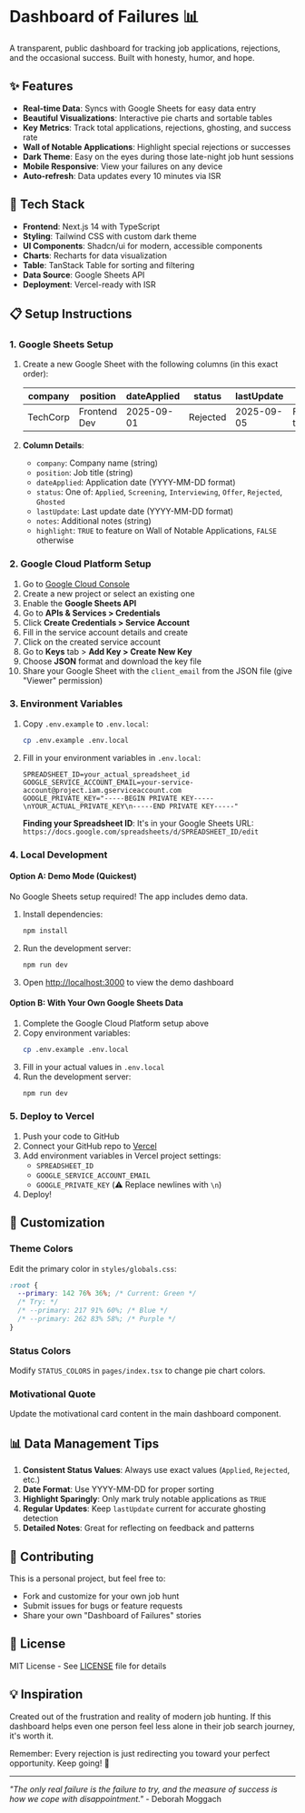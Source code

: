# Dashboard of Failures 📊

A transparent, public dashboard for tracking job applications, rejections, and the occasional success. Built with honesty, humor, and hope.

## ✨ Features

- **Real-time Data**: Syncs with Google Sheets for easy data entry
- **Beautiful Visualizations**: Interactive pie charts and sortable tables
- **Key Metrics**: Track total applications, rejections, ghosting, and success rate
- **Wall of Notable Applications**: Highlight special rejections or successes
- **Dark Theme**: Easy on the eyes during those late-night job hunt sessions
- **Mobile Responsive**: View your failures on any device
- **Auto-refresh**: Data updates every 10 minutes via ISR

## 🚀 Tech Stack

- **Frontend**: Next.js 14 with TypeScript
- **Styling**: Tailwind CSS with custom dark theme
- **UI Components**: Shadcn/ui for modern, accessible components
- **Charts**: Recharts for data visualization
- **Table**: TanStack Table for sorting and filtering
- **Data Source**: Google Sheets API
- **Deployment**: Vercel-ready with ISR

## 📋 Setup Instructions

### 1. Google Sheets Setup

1. Create a new Google Sheet with the following columns (in this exact order):

   | company | position | dateApplied | status | lastUpdate | notes | highlight |
   |---------|----------|-------------|---------|------------|-------|-----------|
   | TechCorp | Frontend Dev | 2025-09-01 | Rejected | 2025-09-05 | Failed technical | TRUE |

2. **Column Details**:
   - `company`: Company name (string)
   - `position`: Job title (string)  
   - `dateApplied`: Application date (YYYY-MM-DD format)
   - `status`: One of: `Applied`, `Screening`, `Interviewing`, `Offer`, `Rejected`, `Ghosted`
   - `lastUpdate`: Last update date (YYYY-MM-DD format)
   - `notes`: Additional notes (string)
   - `highlight`: `TRUE` to feature on Wall of Notable Applications, `FALSE` otherwise

### 2. Google Cloud Platform Setup

1. Go to [Google Cloud Console](https://console.cloud.google.com/)
2. Create a new project or select an existing one
3. Enable the **Google Sheets API**
4. Go to **APIs & Services > Credentials**
5. Click **Create Credentials > Service Account**
6. Fill in the service account details and create
7. Click on the created service account
8. Go to **Keys** tab > **Add Key > Create New Key**
9. Choose **JSON** format and download the key file
10. Share your Google Sheet with the `client_email` from the JSON file (give "Viewer" permission)

### 3. Environment Variables

1. Copy `.env.example` to `.env.local`:
   ```bash
   cp .env.example .env.local
   ```

2. Fill in your environment variables in `.env.local`:
   ```env
   SPREADSHEET_ID=your_actual_spreadsheet_id
   GOOGLE_SERVICE_ACCOUNT_EMAIL=your-service-account@project.iam.gserviceaccount.com  
   GOOGLE_PRIVATE_KEY="-----BEGIN PRIVATE KEY-----\nYOUR_ACTUAL_PRIVATE_KEY\n-----END PRIVATE KEY-----"
   ```

   **Finding your Spreadsheet ID**: It's in your Google Sheets URL:
   `https://docs.google.com/spreadsheets/d/SPREADSHEET_ID/edit`

### 4. Local Development

#### Option A: Demo Mode (Quickest)
No Google Sheets setup required! The app includes demo data.

1. Install dependencies:
   ```bash
   npm install
   ```

2. Run the development server:
   ```bash
   npm run dev
   ```

3. Open [http://localhost:3000](http://localhost:3000) to view the demo dashboard

#### Option B: With Your Own Google Sheets Data

1. Complete the Google Cloud Platform setup above
2. Copy environment variables:
   ```bash
   cp .env.example .env.local
   ```
3. Fill in your actual values in `.env.local`
4. Run the development server:
   ```bash
   npm run dev
   ```

### 5. Deploy to Vercel

1. Push your code to GitHub
2. Connect your GitHub repo to [Vercel](https://vercel.com)
3. Add environment variables in Vercel project settings:
   - `SPREADSHEET_ID`
   - `GOOGLE_SERVICE_ACCOUNT_EMAIL`  
   - `GOOGLE_PRIVATE_KEY` (⚠️ Replace newlines with `\n`)
4. Deploy!

## 🎨 Customization

### Theme Colors
Edit the primary color in `styles/globals.css`:
```css
:root {
  --primary: 142 76% 36%; /* Current: Green */
  /* Try: */
  /* --primary: 217 91% 60%; /* Blue */
  /* --primary: 262 83% 58%; /* Purple */ 
}
```

### Status Colors
Modify `STATUS_COLORS` in `pages/index.tsx` to change pie chart colors.

### Motivational Quote
Update the motivational card content in the main dashboard component.

## 📊 Data Management Tips

1. **Consistent Status Values**: Always use exact values (`Applied`, `Rejected`, etc.)
2. **Date Format**: Use YYYY-MM-DD for proper sorting
3. **Highlight Sparingly**: Only mark truly notable applications as `TRUE`
4. **Regular Updates**: Keep `lastUpdate` current for accurate ghosting detection
5. **Detailed Notes**: Great for reflecting on feedback and patterns

## 🤝 Contributing

This is a personal project, but feel free to:
- Fork and customize for your own job hunt
- Submit issues for bugs or feature requests
- Share your own "Dashboard of Failures" stories

## 📝 License

MIT License - See [LICENSE](LICENSE) file for details

## 💡 Inspiration

Created out of the frustration and reality of modern job hunting. If this dashboard helps even one person feel less alone in their job search journey, it's worth it.

Remember: Every rejection is just redirecting you toward your perfect opportunity. Keep going! 🚀

---

*"The only real failure is the failure to try, and the measure of success is how we cope with disappointment."* - Deborah Moggach